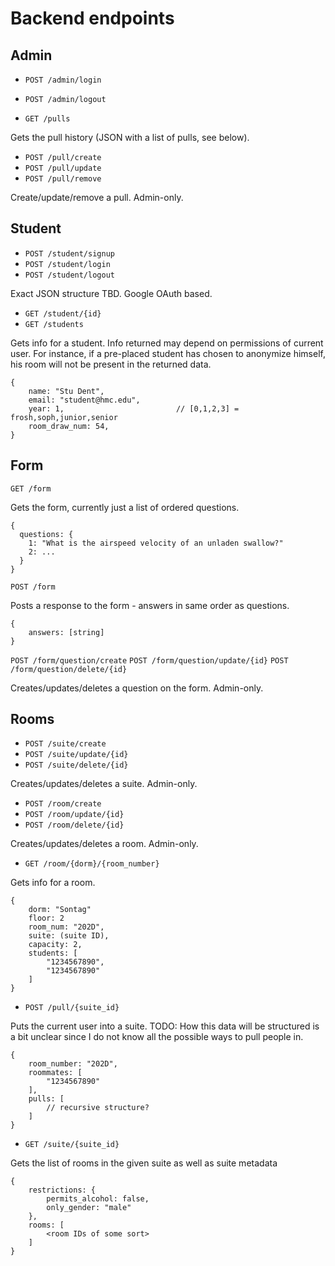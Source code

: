 # Backend endpoints

## Admin

- `POST /admin/login`
- `POST /admin/logout`

- `GET /pulls`

Gets the pull history (JSON with a list of pulls, see below).

- `POST /pull/create`
- `POST /pull/update`
- `POST /pull/remove`

Create/update/remove a pull. Admin-only.

## Student

- `POST /student/signup`
- `POST /student/login`
- `POST /student/logout`

Exact JSON structure TBD. Google OAuth based.

- `GET /student/{id}`
- `GET /students`

Gets info for a student. Info returned may depend on permissions of current
user. For instance, if a pre-placed student has chosen to anonymize himself,
his room will not be present in the returned data.

```
{
    name: "Stu Dent",
    email: "student@hmc.edu",
    year: 1,                         // [0,1,2,3] = frosh,soph,junior,senior
    room_draw_num: 54,
}
```

## Form

`GET /form`

Gets the form, currently just a list of ordered questions.

```
{
  questions: {
    1: "What is the airspeed velocity of an unladen swallow?"
    2: ...
  }
}
```

`POST /form`

Posts a response to the form - answers in same order as questions.

```
{
    answers: [string]
}
```

`POST /form/question/create`
`POST /form/question/update/{id}`
`POST /form/question/delete/{id}`

Creates/updates/deletes a question on the form. Admin-only.


## Rooms

- `POST /suite/create`
- `POST /suite/update/{id}`
- `POST /suite/delete/{id}`

Creates/updates/deletes a suite. Admin-only.

- `POST /room/create`
- `POST /room/update/{id}`
- `POST /room/delete/{id}`

Creates/updates/deletes a room. Admin-only.

- `GET /room/{dorm}/{room_number}`

Gets info for a room.

```
{
    dorm: "Sontag"
    floor: 2
    room_num: "202D",
    suite: (suite ID),
    capacity: 2,
    students: [
        "1234567890",
        "1234567890"
    ]
}
```

- `POST /pull/{suite_id}`

Puts the current user into a suite. TODO: How this data will be structured
is a bit unclear since I do not know all the possible ways to pull people in.

```
{
    room_number: "202D",
    roommates: [
        "1234567890"
    ],
    pulls: [
        // recursive structure?
    ]
}
```

- `GET /suite/{suite_id}`

Gets the list of rooms in the given suite as well as suite metadata

```
{
    restrictions: {
        permits_alcohol: false,
        only_gender: "male"
    },
    rooms: [
        <room IDs of some sort>
    ]
}
```
